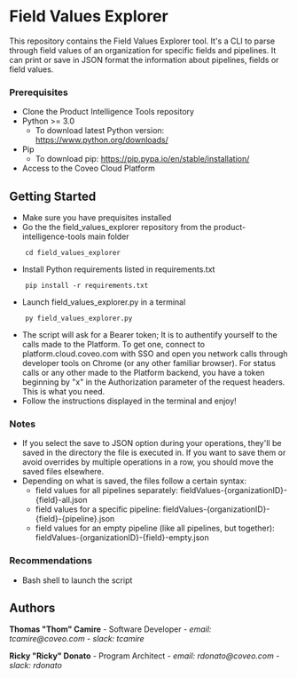 # Field Values Explorer

This repository contains the Field Values Explorer tool. It's a CLI to parse through field values of an organization for specific fields and pipelines. It can print or save in JSON format the information about pipelines, fields or field values.

### Prerequisites

- Clone the Product Intelligence Tools repository
- Python >= 3.0
  - To download latest Python version: https://www.python.org/downloads/
- Pip
  - To download pip: https://pip.pypa.io/en/stable/installation/
- Access to the Coveo Cloud Platform

## Getting Started

- Make sure you have prequisites installed
- Go the the field_values_explorer repository from the product-intelligence-tools main folder

```
    cd field_values_explorer
```

- Install Python requirements listed in requirements.txt

```
    pip install -r requirements.txt
```

- Launch field_values_explorer.py in a terminal

```
    py field_values_explorer.py
```

- The script will ask for a Bearer token; It is to authentify yourself to the calls made to the Platform. To get one, connect to platform.cloud.coveo.com with SSO and open you network calls through developer tools on Chrome (or any other familiar browser). For status calls or any other made to the Platform backend, you have a token beginning by "x" in the Authorization parameter of the request headers. This is what you need.
- Follow the instructions displayed in the terminal and enjoy!

### Notes

- If you select the save to JSON option during your operations, they'll be saved in the directory the file is executed in. If you want to save them or avoid overrides by multiple operations in a row, you should move the saved files elsewhere.
- Depending on what is saved, the files follow a certain syntax:
  - field values for all pipelines separately: fieldValues-{organizationID}-{field}-all.json
  - field values for a specific pipeline: fieldValues-{organizationID}-{field}-{pipeline}.json
  - field values for an empty pipeline (like all pipelines, but together): fieldValues-{organizationID}-{field}-empty.json

### Recommendations

- Bash shell to launch the script

## Authors

**Thomas "Thom" Camire** - Software Developer - _email: tcamire@coveo.com_ - _slack: tcamire_

**Ricky "Ricky" Donato** - Program Architect - _email: rdonato@coveo.com_ - _slack: rdonato_
